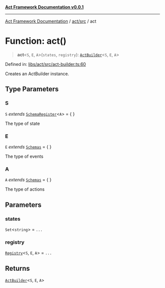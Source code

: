 [**Act Framework Documentation v0.0.1**](README.md)

***

[Act Framework Documentation](README.md) / [act/src](act.src.md) / act

# Function: act()

> **act**\<`S`, `E`, `A`\>(`states`, `registry`): [`ActBuilder`](act.src.TypeAlias.ActBuilder.md)\<`S`, `E`, `A`\>

Defined in: [libs/act/src/act-builder.ts:60](https://github.com/Rotorsoft/act-root/blob/62fab56d51bbe483c1ba64b9cb3720e282a9a947/libs/act/src/act-builder.ts#L60)

Creates an ActBuilder instance.

## Type Parameters

### S

`S` *extends* [`SchemaRegister`](act.src.TypeAlias.SchemaRegister.md)\<`A`\> = \{ \}

The type of state

### E

`E` *extends* [`Schemas`](act.src.TypeAlias.Schemas.md) = \{ \}

The type of events

### A

`A` *extends* [`Schemas`](act.src.TypeAlias.Schemas.md) = \{ \}

The type of actions

## Parameters

### states

`Set`\<`string`\> = `...`

### registry

[`Registry`](act.src.TypeAlias.Registry.md)\<`S`, `E`, `A`\> = `...`

## Returns

[`ActBuilder`](act.src.TypeAlias.ActBuilder.md)\<`S`, `E`, `A`\>

